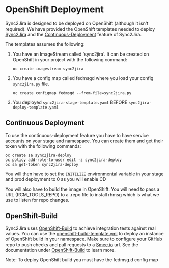 # OpenShift Deployment
Sync2Jira is designed to be deployed on OpenShift (although it isn't required). We have provided the OpenShift templates 
needed to deploy [Sync2Jira](sync2jira-template.yaml) and the [Continuous-Deployment](sync2jira-deploy-template.yaml) 
feature of Sync2Jira.

The templates assumes the following:

1. You have an ImageStream called 'sync2jira'. It can be created on OpenShift in your project with the following command:
     ```shell script
    oc create imagestream sync2jira
    ```
2. You have a config map called fedmsgd where you load your config `sync2jira.py` file. 
    ```shell script
    oc create configmap fedmsgd --from-file=sync2jira.py
    ```
3. You deployed `sync2jira-stage-template.yaml` BEFORE `sync2jira-deploy-template.yaml`

## Continuous Deployment
To use the continuous-deployment feature you have to have service accounts on your stage and namespace. You can create 
them and get their token with the following commands: 
```shell script
oc create sa sync2jira-deploy
oc policy add-role-to-user edit -z sync2jira-deploy
oc sa get-token sync2jira-deploy
```
You will then have to set the `INITILIZE` environmental variable in your stage and prod deployment to 0 as you will enable CD

You will also have to build the image in OpenShift. You will need to pass a URL (RCM_TOOLS_REPO) to a .repo file to 
install rhmsg which is what we use to listen for repo changes. 

## OpenShift-Build
Sync2Jira uses [OpenShift-Build](https://github.com/sidpremkumsidpremkumar/OpenShift-Build) to achieve integration tests against 
real values. You can use the [openshift-build-template.yml](openshift-build-template.yaml) to deploy an instance of 
OpenShift build in your namespace. Make sure to configure your GitHub repo to push checks and pull requests to a 
[Smee.io](https://smeel.io) url. See the documentation under [OpenShift-Build](https://github.com/sidpremkumar/OpenShift-Build)
to learn more. 

Note: To deploy OpenShift build you must have the fedmsg.d config map